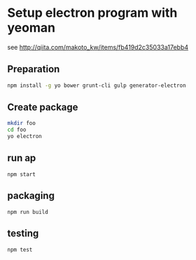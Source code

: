 # Setup electron program with yeoman
see http://qiita.com/makoto_kw/items/fb419d2c35033a17ebb4

## Preparation
```sh
npm install -g yo bower grunt-cli gulp generator-electron
```

## Create package
```sh
mkdir foo
cd foo
yo electron
```

## run ap
```
npm start
```

## packaging
```
npm run build
```

## testing
```
npm test
```
